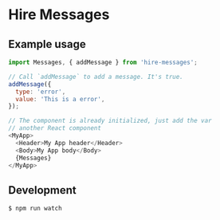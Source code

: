 # Hire Messages

## Example usage
```javascript
import Messages, { addMessage } from 'hire-messages';

// Call `addMessage` to add a message. It's true.
addMessage({
  type: 'error',
  value: 'This is a error',
});

// The component is already initialized, just add the var
// another React component
<MyApp>
  <Header>My App header</Header>
  <Body>My App body</Body>
  {Messages}
</MyApp>
```

## Development
```
$ npm run watch
```
